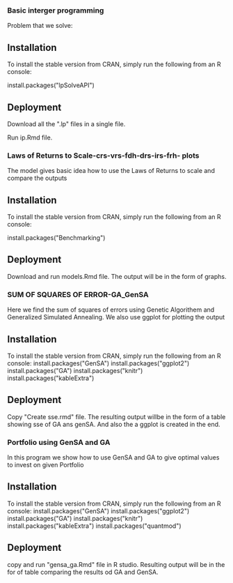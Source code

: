 
### Basic interger programming

Problem that we solve:

## Installation

To install the stable version from CRAN, simply run the following from an R console:

 install.packages("lpSolveAPI")
 
 ## Deployment
 
 Download all the ".lp" files in a single file.
 
 Run ip.Rmd file.


### Laws of Returns to Scale-crs-vrs-fdh-drs-irs-frh- plots

The model gives basic idea how to use the Laws of Returns to scale and compare the outputs

## Installation

To install the stable version from CRAN, simply run the following from an R console:

 install.packages("Benchmarking") 
 
 ## Deployment
 
 Download and run models.Rmd file.
 The output will be in the form of graphs.


### SUM OF SQUARES OF ERROR-GA_GenSA
Here we find the sum of squares of errors using Genetic Algorithem and Generalized Simulated Annealing.
We also use ggplot for plotting the output

## Installation

To install the stable version from CRAN, simply run the following from an R console:
install.packages("GenSA")
install.packages("ggplot2")
install.packages("GA")
install.packages("knitr")
install.packages("kableExtra")

## Deployment

Copy "Create sse.rmd" file.
The resulting output willbe in the form of a table showing sse of GA ans genSA.
And also the a ggplot is created in the end.

### Portfolio using GenSA and GA
In this program we show how to use GenSA and GA to give optimal values to invest on given Portfolio

## Installation 
To install the stable version from CRAN, simply run the following from an R console:
install.packages("GenSA")
install.packages("ggplot2")
install.packages("GA")
install.packages("knitr")
install.packages("kableExtra")
install.packages("quantmod")
## Deployment
copy and run "gensa_ga.Rmd" file in R studio.
Resulting output will be in the for of table comparing the results od GA and GenSA.

